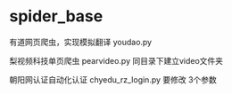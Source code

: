 # spider_base

有道网页爬虫，实现模拟翻译 youdao.py

梨视频科技单页爬虫  pearvideo.py  同目录下建立video文件夹

朝阳网认证自动化认证 chyedu_rz_login.py  要修改 3个参数  